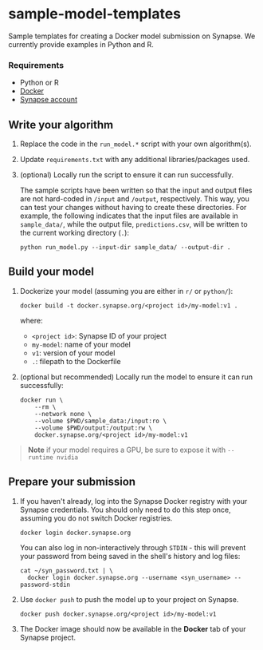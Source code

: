 # sample-model-templates
Sample templates for creating a Docker model submission on Synapse. We currently
provide examples in Python and R.

### Requirements
* Python or R
* [Docker](https://docs.docker.com/get-docker/)
* [Synapse account](https://www.synapse.org/#)

## Write your algorithm

1. Replace the code in the `run_model.*` script with your own algorithm(s).

2. Update `requirements.txt` with any additional libraries/packages used.

3. (optional) Locally run the script to ensure it can run successfully.  

    The sample scripts have been written so that the input and output files
    are not hard-coded in `/input` and `/output`, respectively.  This way, you
    can test your changes without having to create these directories. For
    example, the following indicates that the input files are available in
    `sample_data/`, while the output file, `predictions.csv`, will be written
    to the current working directory (`.`):

    ```
    python run_model.py --input-dir sample_data/ --output-dir .
    ```

## Build your model

1. Dockerize your model (assuming you are either in `r/` or `python/`):

    ```
    docker build -t docker.synapse.org/<project id>/my-model:v1 .
    ```

    where:

    * `<project id>`: Synapse ID of your project
    * `my-model`: name of your model
    * `v1`: version of your model
    * `.`: filepath to the Dockerfile

2. (optional but recommended) Locally run the model to ensure it can run successfully:

    ```
    docker run \
        --rm \
        --network none \
        --volume $PWD/sample_data:/input:ro \
        --volume $PWD/output:/output:rw \
        docker.synapse.org/<project id>/my-model:v1
    ```

> **Note** if your model requires a GPU, be sure to expose it with `--runtime nvidia`

## Prepare your submission

1. If you haven't already, log into the Synapse Docker registry with your Synapse credentials.
You should only need to do this step once, assuming you do not switch Docker registries.

    ```
    docker login docker.synapse.org
    ```

    You can also log in non-interactively through `STDIN` - this will prevent
    your password from being saved in the shell's history and log files:

    ```
    cat ~/syn_password.txt | \
      docker login docker.synapse.org --username <syn_username> --password-stdin
    ```

2. Use `docker push` to push the model up to your project on Synapse.

    ```
    docker push docker.synapse.org/<project id>/my-model:v1
    ```

3. The Docker image should now be available in the **Docker** tab of your Synapse project.